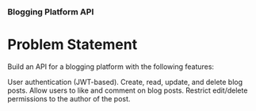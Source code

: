 ### Blogging Platform API
# Problem Statement
Build an API for a blogging platform with the following features:

User authentication (JWT-based).
Create, read, update, and delete blog posts.
Allow users to like and comment on blog posts.
Restrict edit/delete permissions to the author of the post.
